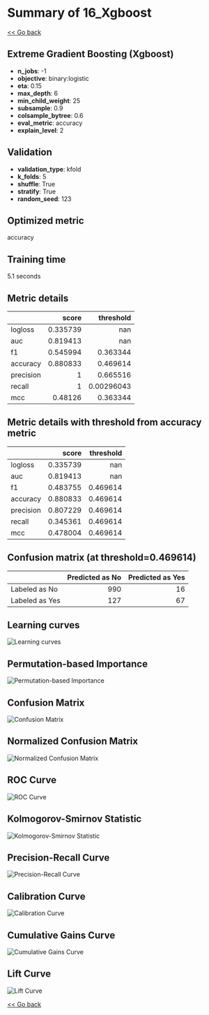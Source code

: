 # Summary of 16_Xgboost

[<< Go back](../README.md)


## Extreme Gradient Boosting (Xgboost)
- **n_jobs**: -1
- **objective**: binary:logistic
- **eta**: 0.15
- **max_depth**: 6
- **min_child_weight**: 25
- **subsample**: 0.9
- **colsample_bytree**: 0.6
- **eval_metric**: accuracy
- **explain_level**: 2

## Validation
 - **validation_type**: kfold
 - **k_folds**: 5
 - **shuffle**: True
 - **stratify**: True
 - **random_seed**: 123

## Optimized metric
accuracy

## Training time

5.1 seconds

## Metric details
|           |    score |    threshold |
|:----------|---------:|-------------:|
| logloss   | 0.335739 | nan          |
| auc       | 0.819413 | nan          |
| f1        | 0.545994 |   0.363344   |
| accuracy  | 0.880833 |   0.469614   |
| precision | 1        |   0.665516   |
| recall    | 1        |   0.00296043 |
| mcc       | 0.48126  |   0.363344   |


## Metric details with threshold from accuracy metric
|           |    score |   threshold |
|:----------|---------:|------------:|
| logloss   | 0.335739 |  nan        |
| auc       | 0.819413 |  nan        |
| f1        | 0.483755 |    0.469614 |
| accuracy  | 0.880833 |    0.469614 |
| precision | 0.807229 |    0.469614 |
| recall    | 0.345361 |    0.469614 |
| mcc       | 0.478004 |    0.469614 |


## Confusion matrix (at threshold=0.469614)
|                |   Predicted as No |   Predicted as Yes |
|:---------------|------------------:|-------------------:|
| Labeled as No  |               990 |                 16 |
| Labeled as Yes |               127 |                 67 |

## Learning curves
![Learning curves](learning_curves.png)

## Permutation-based Importance
![Permutation-based Importance](permutation_importance.png)
## Confusion Matrix

![Confusion Matrix](confusion_matrix.png)


## Normalized Confusion Matrix

![Normalized Confusion Matrix](confusion_matrix_normalized.png)


## ROC Curve

![ROC Curve](roc_curve.png)


## Kolmogorov-Smirnov Statistic

![Kolmogorov-Smirnov Statistic](ks_statistic.png)


## Precision-Recall Curve

![Precision-Recall Curve](precision_recall_curve.png)


## Calibration Curve

![Calibration Curve](calibration_curve_curve.png)


## Cumulative Gains Curve

![Cumulative Gains Curve](cumulative_gains_curve.png)


## Lift Curve

![Lift Curve](lift_curve.png)



[<< Go back](../README.md)
